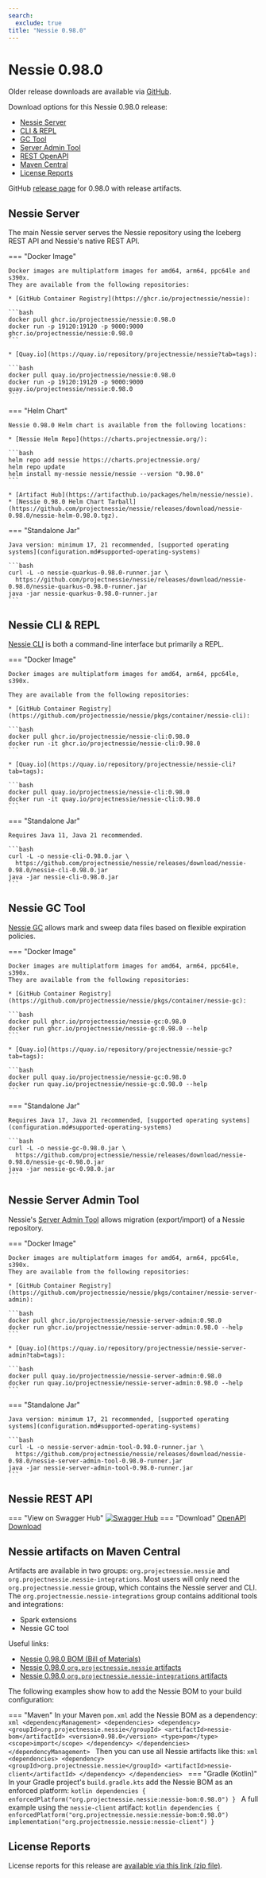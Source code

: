 ```yaml
---
search:
  exclude: true
title: "Nessie 0.98.0"
---
```


# Nessie 0.98.0

Older release downloads are available via [GitHub](https://github.com/projectnessie/nessie/releases).

Download options for this Nessie 0.98.0 release:

* [Nessie Server](#nessie-server)
* [CLI & REPL](#nessie-cli--repl)
* [GC Tool](#nessie-gc-tool)
* [Server Admin Tool](#nessie-server-admin-tool)
* [REST OpenAPI](#nessie-rest-api)
* [Maven Central](#nessie-artifacts-on-maven-central)
* [License Reports](#license-reports)

GitHub [release page](https://github.com/projectnessie/nessie/releases/tag/nessie-0.98.0) for 0.98.0 with release artifacts.

## Nessie Server

The main Nessie server serves the Nessie repository using the Iceberg REST API and Nessie's native REST API.

=== "Docker Image"

    Docker images are multiplatform images for amd64, arm64, ppc64le and s390x.
    They are available from the following repositories:

    * [GitHub Container Registry](https://ghcr.io/projectnessie/nessie):

    ```bash
    docker pull ghcr.io/projectnessie/nessie:0.98.0
    docker run -p 19120:19120 -p 9000:9000 ghcr.io/projectnessie/nessie:0.98.0
    ```

    * [Quay.io](https://quay.io/repository/projectnessie/nessie?tab=tags):

    ```bash
    docker pull quay.io/projectnessie/nessie:0.98.0
    docker run -p 19120:19120 -p 9000:9000 quay.io/projectnessie/nessie:0.98.0
    ```

=== "Helm Chart"

    Nessie 0.98.0 Helm chart is available from the following locations:

    * [Nessie Helm Repo](https://charts.projectnessie.org/):

    ```bash
    helm repo add nessie https://charts.projectnessie.org/
    helm repo update
    helm install my-nessie nessie/nessie --version "0.98.0"
    ```

    * [Artifact Hub](https://artifacthub.io/packages/helm/nessie/nessie).
    * [Nessie 0.98.0 Helm Chart Tarball](https://github.com/projectnessie/nessie/releases/download/nessie-0.98.0/nessie-helm-0.98.0.tgz).

=== "Standalone Jar"

    Java version: minimum 17, 21 recommended, [supported operating systems](configuration.md#supported-operating-systems)

    ```bash
    curl -L -o nessie-quarkus-0.98.0-runner.jar \
      https://github.com/projectnessie/nessie/releases/download/nessie-0.98.0/nessie-quarkus-0.98.0-runner.jar
    java -jar nessie-quarkus-0.98.0-runner.jar
    ```

## Nessie CLI & REPL

[Nessie CLI](cli.md) is both a command-line interface but primarily a REPL.

=== "Docker Image"

    Docker images are multiplatform images for amd64, arm64, ppc64le, s390x.

    They are available from the following repositories:

    * [GitHub Container Registry](https://github.com/projectnessie/nessie/pkgs/container/nessie-cli):

    ```bash
    docker pull ghcr.io/projectnessie/nessie-cli:0.98.0
    docker run -it ghcr.io/projectnessie/nessie-cli:0.98.0 
    ```

    * [Quay.io](https://quay.io/repository/projectnessie/nessie-cli?tab=tags):

    ```bash
    docker pull quay.io/projectnessie/nessie-cli:0.98.0
    docker run -it quay.io/projectnessie/nessie-cli:0.98.0
    ```

=== "Standalone Jar"

    Requires Java 11, Java 21 recommended.

    ```bash
    curl -L -o nessie-cli-0.98.0.jar \
      https://github.com/projectnessie/nessie/releases/download/nessie-0.98.0/nessie-cli-0.98.0.jar
    java -jar nessie-cli-0.98.0.jar
    ```

## Nessie GC Tool

[Nessie GC](gc.md) allows mark and sweep data files based on flexible expiration policies.

=== "Docker Image"

    Docker images are multiplatform images for amd64, arm64, ppc64le, s390x.
    They are available from the following repositories:

    * [GitHub Container Registry](https://github.com/projectnessie/nessie/pkgs/container/nessie-gc):

    ```bash
    docker pull ghcr.io/projectnessie/nessie-gc:0.98.0
    docker run ghcr.io/projectnessie/nessie-gc:0.98.0 --help
    ```

    * [Quay.io](https://quay.io/repository/projectnessie/nessie-gc?tab=tags):

    ```bash
    docker pull quay.io/projectnessie/nessie-gc:0.98.0
    docker run quay.io/projectnessie/nessie-gc:0.98.0 --help
    ```

=== "Standalone Jar"

    Requires Java 17, Java 21 recommended, [supported operating systems](configuration.md#supported-operating-systems)

    ```bash
    curl -L -o nessie-gc-0.98.0.jar \
      https://github.com/projectnessie/nessie/releases/download/nessie-0.98.0/nessie-gc-0.98.0.jar
    java -jar nessie-gc-0.98.0.jar
    ```

## Nessie Server Admin Tool

Nessie's [Server Admin Tool](export_import.md) allows migration (export/import) of a
Nessie repository.

=== "Docker Image"

    Docker images are multiplatform images for amd64, arm64, ppc64le, s390x.
    They are available from the following repositories:

    * [GitHub Container Registry](https://github.com/projectnessie/nessie/pkgs/container/nessie-server-admin):

    ```bash
    docker pull ghcr.io/projectnessie/nessie-server-admin:0.98.0
    docker run ghcr.io/projectnessie/nessie-server-admin:0.98.0 --help
    ```

    * [Quay.io](https://quay.io/repository/projectnessie/nessie-server-admin?tab=tags):

    ```bash
    docker pull quay.io/projectnessie/nessie-server-admin:0.98.0
    docker run quay.io/projectnessie/nessie-server-admin:0.98.0 --help
    ```

=== "Standalone Jar"

    Java version: minimum 17, 21 recommended, [supported operating systems](configuration.md#supported-operating-systems)

    ```bash
    curl -L -o nessie-server-admin-tool-0.98.0-runner.jar \
      https://github.com/projectnessie/nessie/releases/download/nessie-0.98.0/nessie-server-admin-tool-0.98.0-runner.jar
    java -jar nessie-server-admin-tool-0.98.0-runner.jar
    ```

## Nessie REST API

=== "View on Swagger Hub"
    [![Swagger Hub](https://img.shields.io/badge/swagger%20hub-nessie-3f6ec6?style=for-the-badge&logo=swagger&link=https%3A%2F%2Fapp.swaggerhub.com%2Fapis%2Fprojectnessie%2Fnessie)](https://app.swaggerhub.com/apis/projectnessie/nessie/0.98.0)
=== "Download"
    [OpenAPI Download](https://github.com/projectnessie/nessie/releases/download/nessie-0.98.0/nessie-openapi-0.98.0.yaml)

## Nessie artifacts on Maven Central

Artifacts are available in two groups: `org.projectnessie.nessie` and
`org.projectnessie.nessie-integrations`. Most users will only need the `org.projectnessie.nessie`
group, which contains the Nessie server and CLI. The `org.projectnessie.nessie-integrations` group
contains additional tools and integrations:

* Spark extensions
* Nessie GC tool

Useful links:

* [Nessie 0.98.0 BOM (Bill of Materials)](https://search.maven.org/artifact/org.projectnessie.nessie/nessie-bom/0.98.0/pom)
* [Nessie 0.98.0 `org.projectnessie.nessie` artifacts](https://search.maven.org/search?q=g:org.projectnessie.nessie%20v:0.98.0)
* [Nessie 0.98.0 `org.projectnessie.nessie-integrations` artifacts](https://search.maven.org/search?q=g:org.projectnessie.nessie-integrations%20v:0.98.0)

The following examples show how to add the Nessie BOM to your build configuration:

=== "Maven"
    In your Maven `pom.xml` add the Nessie BOM as a dependency:
    ```xml
    <dependencyManagement>
      <dependencies>
        <dependency>
          <groupId>org.projectnessie.nessie</groupId>
          <artifactId>nessie-bom</artifactId>
          <version>0.98.0</version>
          <type>pom</type>
          <scope>import</scope>
        </dependency>
      </dependencies>
    </dependencyManagement>
    ```
    Then you can use all Nessie artifacts like this:
    ```xml
    <dependencies>
      <dependency>
        <groupId>org.projectnessie.nessie</groupId>
        <artifactId>nessie-client</artifactId>
      </dependency>
    </dependencies>
    ```
=== "Gradle (Kotlin)"
    In your Gradle project's `build.gradle.kts` add the Nessie BOM as an enforced platform:
    ```kotlin
    dependencies {
      enforcedPlatform("org.projectnessie.nessie:nessie-bom:0.98.0")
    }
    ```
    A full example using the `nessie-client` artifact:
    ```kotlin
    dependencies {
      enforcedPlatform("org.projectnessie.nessie:nessie-bom:0.98.0")
      implementation("org.projectnessie.nessie:nessie-client")
    }
    ```

## License Reports

License reports for this release are [available via this link (zip file)](https://github.com/projectnessie/nessie/releases/download/nessie-0.98.0/nessie-aggregated-license-report-0.98.0.zip).
